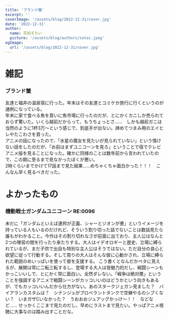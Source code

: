 ```yaml
---
title: 'ブランド蟹'
excerpt: ''
coverImage: '/assets/blog/2022-12-31/cover.jpg'
date: '2022-12-31'
author:
  name: 花初そたい
  picture: '/assets/blog/authors/sotai.jpeg'
ogImage:
  url: '/assets/blog/2022-12-31/cover.jpg'
---
```

# 雑記
### ブランド蟹
友達と福井の温泉宿に行った。年末はその友達とコミケか旅行に行くというのが通例になっている。  
年末に家で食べる魚を買いに魚市場に行ったのだが、とにかくカニしか売られておらず驚いた。いくら越前だからって、もうちょっとさ……　しかも越前ガニは当然のように1杯3万〜という感じで、到底手が出ない。諦めてつまみ用のエイヒレやたこわさを買った。  
アニメの話になったので、「水星の魔女を見たいが見られていない」という情けない話をしたのだが、「お前はまずユニコーンを見ろ」ということで宿でテレビアニメ版を見ることになった。確かに同様のことは数年前から言われていたので、この期に至るまで見なかったぼくが悪い。  
2時くらいまでかけて17話まで見た結果……めちゃくちゃ面白かった！！！　こんなん早く見るべきだった。

# よかったもの

### 機動戦士ガンダムユニコーン RE:0096
未だに「ガンダムといえば連邦が正義、シャーとジオンが悪」というイメージを持っている人もいるのだけれど、そういう割り切った話でないことは数話見たら誰もがわかること。今作はその割り切れなさが前面に出ており、主人公はなんと2つの陣営の間を行ったり来たりする。大人はイデオロギーと歴史、立場に縛られているが、まだ子供で出自も特別な主人公はそうではない。ただ自分の良心と欲望に従って行動する。そして周りの大人はそんな彼に心動かされ、立場に縛られた範囲のめいっぱいを使って彼を支援する。
こう書くとなんだかベタに見えるが、展開は常に二転三転するし、登場する大人は皆魅力的だし、戦闘シーンもかっこいいしで、とにかく常に面白い。全然ダレない。「戦争は絶対悪」ということを強調するアニメで戦闘シーンがカッコいいのはどうかという向きもあるが、でもカッコいいんだから仕方がない。あのスタークジェガン見ました？　バイアランカスタムは？　シナンジュがプロペラントタンクで空蝉やるのシブくない？　いまガザCいなかった？　うおおおジュアッグかっけ〜！！　などなど……
せっかくここまで見たのだし、早めにラストまで見たい。やっぱアニメ視聴に大事なのは踏み出すことだな。